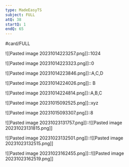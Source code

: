 ```yaml
---
type: MadeEasyTS
subject: FULL
atQ: 38
startQ: 1
endQ: 65
---
```

#card/FULL

![[Pasted image 20231014223257.png]]::1024

![[Pasted image 20231014223323.png]]::0

![[Pasted image 20231014223846.png]]::A,C,D

![[Pasted image 20231014224026.png]]:: B

![[Pasted image 20231014224814.png]]::A,B,C

![[Pasted image 20231015092525.png]]::xyz

![[Pasted image 20231015093307.png]]::8

![[Pasted image 20231023131757.png]]::![[Pasted image 20231023131815.png]] <!--SR:!2023-11-13,15,290-->


![[Pasted image 20231023132501.png]]::![[Pasted image 20231023132515.png]] <!--SR:!2023-11-11,13,290-->

![[Pasted image 20231023162455.png]]::![[Pasted image 20231023162519.png]] <!--SR:!2023-11-14,16,290-->


